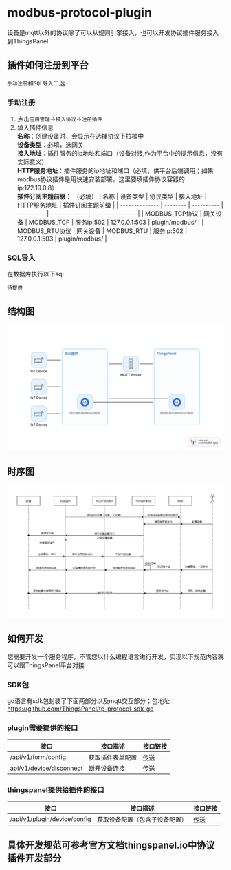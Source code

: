 # modbus-protocol-plugin

设备是mqtt以外的协议除了可以从规则引擎接入，也可以开发协议插件服务接入到ThingsPanel

## 插件如何注册到平台
`手动注册`和`SQL导入`二选一
### 手动注册
1. 点击`应用管理`->`接入协议`->`注册插件`
2. 填入插件信息  
   **名称**：创建设备时，会显示在选择协议下拉框中  
   **设备类型**：必填，选网关  
   **接入地址**：插件服务的ip地址和端口（设备对接,作为平台中的提示信息，没有实际意义）  
   **HTTP服务地址**：插件服务的ip地址和端口（必填，供平台后端调用；如果modbus协议插件是用快速安装部署，这里要填插件协议容器的ip:172.19.0.8）  
   **插件订阅主题前缀**： （必填）
    | 名称           | 设备类型 | 协议类型   | 接入地址   | HTTP服务地址  | 插件订阅主题前缀 |
    | -------------- | -------- | ---------- | ---------- | ------------- | ---------------- |
    | MODBUS_TCP协议 | 网关设备 | MODBUS_TCP | 服务ip:502 | 127.0.0.1:503 | plugin/modbus/   |
    | MODBUS_RTU协议 | 网关设备 | MODBUS_RTU | 服务ip:502 | 127.0.0.1:503 | plugin/modbus/   |
### SQL导入
在数据库执行以下sql
```sql
待提供
```

## 结构图

![结构图](./images/协议插件.png)

## 时序图
![时序图](images/时序图.png)

## 如何开发

您需要开发一个服务程序，不管您以什么编程语言进行开发，实现以下规范内容就可以跟ThingsPanel平台对接
### SDK包
go语言有sdk包封装了下面两部分以及mqtt交互部分；包地址：https://github.com/ThingsPanel/tp-protocol-sdk-go
### plugin需要提供的接口
| 接口                      | 接口描述         | 接口链接                                                                                      |
| ------------------------- | ---------------- | --------------------------------------------------------------------------------------------- |
| /api/v1/form/config          | 获取插件表单配置 | [传送](https://apifox.com/apidoc/shared-754c3f13-b1c0-44fe-905d-c75e3210d509/api-157925179) |
| api/v1/device/disconnect      | 断开设备连接   | [传送](https://apifox.com/apidoc/shared-754c3f13-b1c0-44fe-905d-c75e3210d509/api-157929013) |

### thingspanel提供给插件的接口
| 接口                      | 接口描述                                                                                    | 接口链接                                                                                      |
| ------------------------- | ------------------------------------------------------------------------------------------- | --------------------------------------------------------------------------------------------- |
| /api/v1/plugin/device/config | 获取设备配置（包含子设备配置） | [传送](https://apifox.com/apidoc/shared-754c3f13-b1c0-44fe-905d-c75e3210d509/api-157886140) |


## 具体开发规范可参考官方文档thingspanel.io中协议插件开发部分

